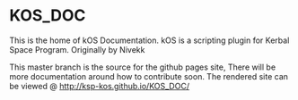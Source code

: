 KOS_DOC
=======

This is the home of kOS Documentation. kOS is a scripting plugin for  Kerbal Space Program. Originally by Nivekk


This master branch is the source for the github pages site, There will be more documentation around how to contribute soon.
The rendered site can be viewed @ http://ksp-kos.github.io/KOS_DOC/
